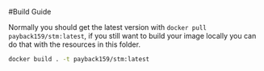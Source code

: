 #Build Guide

Normally you should get the latest version with `docker pull payback159/stm:latest`, if you still want to build your image locally you can do that with the resources in this folder.

```bash
docker build . -t payback159/stm:latest
```
